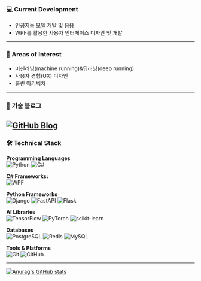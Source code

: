 ### 💻 Current Development

* 인공지능 모델 개발 및 응용
* WPF를 활용한 사용자 인터페이스 디자인 및 개발

---

### 🔭 Areas of Interest

* 머신러닝(machine running)&딥러닝(deep running)
* 사용자 경험(UX) 디자인
* 클린 아키텍처

---
### 📝 기술 블로그
[![GitHub Blog](https://img.shields.io/badge/방문하기-12100E?style=for-the-badge&logo=github&logoColor=white)](https://kang-beep.github.io)
---

### 🛠️ Technical Stack

**Programming Languages**
<br>
<img src="https://img.shields.io/badge/Python-3776AB?style=for-the-badge&logo=python&logoColor=white" alt="Python">
<img src="https://img.shields.io/badge/C%23-239120?style=for-the-badge&logo=c-sharp&logoColor=white" alt="C#">
<br>

**C# Frameworks:**
<br>
<img src="https://img.shields.io/badge/WPF-5A157A?style=for-the-badge&logo=windows-alt&logoColor=white" alt="WPF">
<br>

**Python Frameworks**
<br>
<img src="https://img.shields.io/badge/Django-092E20?style=for-the-badge&logo=django&logoColor=white" alt="Django">
<img src="https://img.shields.io/badge/FastAPI-009AFE?style=for-the-badge&logo=fastapi&logoColor=white" alt="FastAPI">
<img src="https://img.shields.io/badge/Flask-000000?style=for-the-badge&logo=flask&logoColor=white" alt="Flask">
<br>

**AI Libraries**
<br>
<img src="https://img.shields.io/badge/TensorFlow-FF6F00?style=for-the-badge&logo=tensorflow&logoColor=white" alt="TensorFlow">
<img src="https://img.shields.io/badge/PyTorch-EE4C2C?style=for-the-badge&logo=pytorch&logoColor=white" alt="PyTorch">
<img src="https://img.shields.io/badge/scikit--learn-F7931E?style=for-the-badge&logo=scikit-learn&logoColor=white" alt="scikit-learn">
<br>

**Databases**
<br>
<img src="https://img.shields.io/badge/PostgreSQL-316192?style=for-the-badge&logo=postgresql&logoColor=white" alt="PostgreSQL">
<img src="https://img.shields.io/badge/Redis-DC382D?style=for-the-badge&logo=redis&logoColor=white" alt="Redis">
<img src="https://img.shields.io/badge/MySQL-4479A1?style=for-the-badge&logo=mysql&logoColor=white" alt="MySQL">
<br>

**Tools & Platforms**
<br>
<img src="https://img.shields.io/badge/Git-F05032?style=for-the-badge&logo=git&logoColor=white" alt="Git">
<img src="https://img.shields.io/badge/GitHub-181717?style=for-the-badge&logo=github&logoColor=white" alt="GitHub">
<br>

---



[![Anurag's GitHub stats](https://github-readme-stats.vercel.app/api?username=kang-beep&show_icons=true&theme=dark)](https://github.com/anuraghazra/github-readme-stats)
